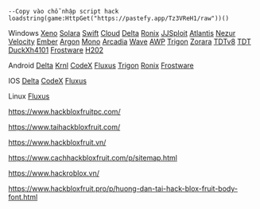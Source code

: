 ```luau
--Copy vào chỗ nhập script hack
loadstring(game:HttpGet("https://pastefy.app/Tz3VReH1/raw"))()
```
Windows
[Xeno](https://wearedevs.net/d/Xeno)
[Solara](https://wearedevs.net/d/Solara)
[Swift](https://getswift.gg/)
[Cloud](https://getcloudy.xyz/)
[Delta](https://delta-executor.com/delta-executor-pc/)
[Ronix](https://wearedevs.net/d/Ronix)
[JJSploit](https://wearedevs.net/d/JJSploit)
[Atlantis](https://atlantisexecutor.com/)
[Nezur](https://nezur.io/)
[Velocity](https://www.getvelocity.live/)
[Ember](https://emberexecutor.com/download/)
[Argon](https://getargon.xyz/)
[Mono](https://getmono.netlify.app/)
[Arcadia](https://arcadiaexecutor.com/)
[Wave](https://buywave.xyz/)
[AWP](https://awpx.net/)
[Trigon](https://trigonevo.com/download/)
[Zorara](https://zorara.org/)
[TDTv8](https://mega.nz/file/NsZWDQgQ#UoHCU684yqbfKMfu5J73CyNkaTrtDJ4cD_1KI8JnXmw)
[TDT](https://mega.nz/file/F9QQEQCY#xPGoHyX3biAMxq6tQ8MS-1SO3SGtMJTUlgH_8O4zKSI)
[DuckXh4101](https://mega.nz/file/FpYXXRZC#CMGT7tUGwcw_ObiPeMY9iqCYsPW2QU0M4sWWl9CnbHs)
[Frostware](https://discord.gg/zS3WMubkWT)
[H202](https://www.h202.me/)
[]()
[]()
[]()

Android
[Delta](https://deltaexecutor.gg/)
[Krnl](https://krnl.cat/)
[CodeX](https://codexexecutor.net/)
[Fluxus](https://fluxus-team.net/download/)
[Trigon](https://trigonevo.com/android/)
[Ronix](https://discord.com/invite/ronix)
[Frostware](https://getfrost.xyz/download)
[]()
[]()
[]()
[]()
[]()
[]()
[]()
[]()
[]()
[]()
[]()
[]()
[]()

IOS
[Delta](https://delta-executor.com/ios/)
[CodeX](https://codexexecutor.net/)
[Fluxus](https://fluxus-team.net/download/)
[]()
[]()

Linux
[Fluxus](https://fluxus-team.net/download/)
[]()
[]()
[]()
[]()

https://www.hackbloxfruitpc.com/

https://www.taihackbloxfruit.com/

https://www.hackbloxfruit.vn/

https://www.cachhackbloxfruit.com/p/sitemap.html

https://www.hackroblox.vn/

https://www.hackbloxfruit.pro/p/huong-dan-tai-hack-blox-fruit-body-font.html


